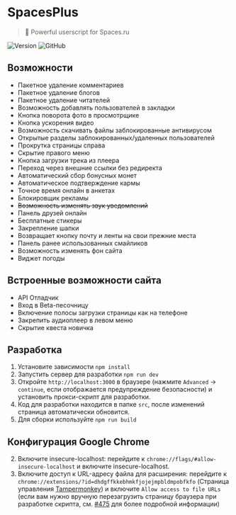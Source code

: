 # SpacesPlus

> 🚀 Powerful userscript for Spaces.ru

![Version](https://img.shields.io/github/package-json/v/spaces-dev/SpacesPlus?color=blue)
![GitHub](https://img.shields.io/github/license/spaces-dev/SpacesPlus?label=license&color=brightgreen)

## Возможности

- Пакетное удаление комментариев
- Пакетное удаление блогов
- Пакетное удаление читателей
- Возможность добавлять пользователей в закладки
- Кнопка поворота фото в просмотрщике
- Кнопка ускорения видео
- Возможность скачивать файлы заблокированные антивирусом
- Открытые разделы заблокированных/удаленных пользователей
- Прокрутка страницы справа
- Скрытие правого меню
- Кнопка загрузки трека из плеера
- Переход через внешние ссылки без редиректа
- Автоматический сбор бонусных монет
- Автоматическое подтверждение кармы
- Точное время онлайн в анкетах
- Блокировщик рекламы
- ~~Возможность изменять звук уведомлений~~
- Панель друзей онлайн
- Бесплатные стикеры
- Закрепление шапки
- Возвращает кнопку почту и ленты на свои прежние места
- Панель ранее использованных смайликов
- Возможность изменять фон сайта
- Виджет погоды

## Встроенные возможности сайта

- API Отладчик
- Вход в Beta-песочницу
- Включение полосы загрузки страницы как на телефоне
- Закрепить аудиоплеер в левом меню
- Скрытие квеста новичка

## Разработка

1. Установите зависимости `npm install`
2. Запустить сервер для разработки `npm run dev`
3. Откройте `http://localhost:3000` в браузере (нажмите `Advanced` -> `continue`, если отображается предупреждение безопасности) и установить прокси-скрипт для разработки.
4. Код для разработки находится в папке `src`, после изменений страница автоматически обновится.
5. Для сборки используйте `npm run build`

## Конфигурация Google Chrome

2. Включите insecure-localhost: перейдите к `chrome://flags/#allow-insecure-localhost` и включите insecure-localhost.
3. Включите доступ к URL-адресу файла для расширения: перейдите к `chrome://extensions/?id=dhdgffkkebhmkfjojejmpbldmpobfkfo` (Страница управления [Tampermonkey](https://chrome.google.com/webstore/detail/tampermonkey/dhdgffkkebhmkfjojejmpbldmpobfkfo)) и включите `Allow access to file URLs` (если вам нужно вручную перезагрузить страницу браузера при разработке скрипта, см. [#475](https://github.com/Tampermonkey/tampermonkey/issues/475#issuecomment-348594785) для более подробной информации)
